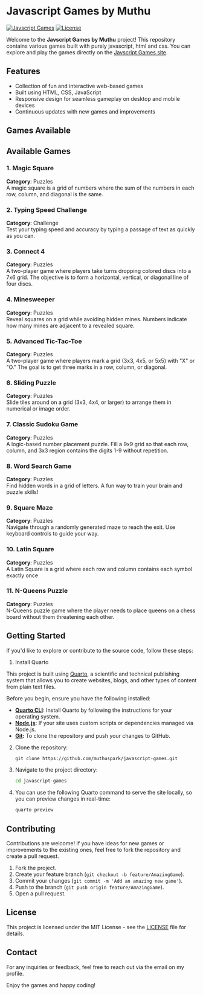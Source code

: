 # Javascript Games by Muthu

[![Javscript Games](https://img.shields.io/badge/GitHub-Pages-blue.svg)](https://games.muthu.co/)
[![License](https://img.shields.io/badge/License-MIT-green.svg)](LICENSE)

Welcome to the **Javscript Games by Muthu** project! This repository contains various games built with purely javascript, html and css. You can explore and play the games directly on the [Javscript Games site](https://games.muthu.co/).

## Features

- Collection of fun and interactive web-based games
- Built using HTML, CSS, JavaScript
- Responsive design for seamless gameplay on desktop and mobile devices
- Continuous updates with new games and improvements

## Games Available

## Available Games

### 1. Magic Square
**Category**: Puzzles  
A magic square is a grid of numbers where the sum of the numbers in each row, column, and diagonal is the same.

### 2. Typing Speed Challenge
**Category**: Challenge  
Test your typing speed and accuracy by typing a passage of text as quickly as you can.

### 3. Connect 4
**Category**: Puzzles  
A two-player game where players take turns dropping colored discs into a 7x6 grid. The objective is to form a horizontal, vertical, or diagonal line of four discs.

### 4. Minesweeper
**Category**: Puzzles  
Reveal squares on a grid while avoiding hidden mines. Numbers indicate how many mines are adjacent to a revealed square.

### 5. Advanced Tic-Tac-Toe
**Category**: Puzzles  
A two-player game where players mark a grid (3x3, 4x5, or 5x5) with "X" or "O." The goal is to get three marks in a row, column, or diagonal.

### 6. Sliding Puzzle
**Category**: Puzzles  
Slide tiles around on a grid (3x3, 4x4, or larger) to arrange them in numerical or image order.

### 7. Classic Sudoku Game
**Category**: Puzzles  
A logic-based number placement puzzle. Fill a 9x9 grid so that each row, column, and 3x3 region contains the digits 1-9 without repetition.

### 8. Word Search Game
**Category**: Puzzles  
Find hidden words in a grid of letters. A fun way to train your brain and puzzle skills!

### 9. Square Maze
**Category**: Puzzles  
Navigate through a randomly generated maze to reach the exit. Use keyboard controls to guide your way.

### 10. Latin Square
**Category**: Puzzles  
A Latin Square is a grid where each row and column contains each symbol exactly once

### 11. N-Queens Puzzle
**Category**: Puzzles  
N-Queens puzzle game where the player needs to place queens on a chess board without them threatening each other.


## Getting Started

If you'd like to explore or contribute to the source code, follow these steps:

1. Install Quarto

This project is built using [Quarto](https://quarto.org/), a scientific and technical publishing system that allows you to create websites, blogs, and other types of content from plain text files.

Before you begin, ensure you have the following installed:

- **[Quarto CLI](https://quarto.org/docs/get-started/):** Install Quarto by following the instructions for your operating system.
- **[Node.js](https://nodejs.org/en/download/):** If your site uses custom scripts or dependencies managed via Node.js.
- **[Git](https://git-scm.com/):** To clone the repository and push your changes to GitHub.

2. Clone the repository:

    ```bash
    git clone https://github.com/muthuspark/javascript-games.git
    ```
3. Navigate to the project directory:

    ```bash
    cd javascript-games
    ```
4. You can use the following Quarto command to serve the site locally, so you can preview changes in real-time:

    ```bash
    quarto preview
    ```

## Contributing

Contributions are welcome! If you have ideas for new games or improvements to the existing ones, feel free to fork the repository and create a pull request.

1. Fork the project.
2. Create your feature branch (`git checkout -b feature/AmazingGame`).
3. Commit your changes (`git commit -m 'Add an amazing new game'`).
4. Push to the branch (`git push origin feature/AmazingGame`).
5. Open a pull request.

## License

This project is licensed under the MIT License - see the [LICENSE](LICENSE) file for details.

## Contact

For any inquiries or feedback, feel free to reach out via the email on my profile.

Enjoy the games and happy coding!
